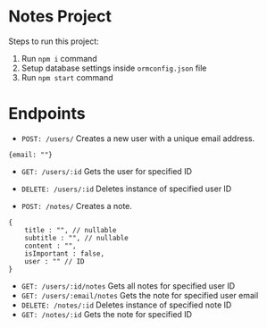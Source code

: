 # Notes Project

Steps to run this project:

1. Run `npm i` command
2. Setup database settings inside `ormconfig.json` file
3. Run `npm start` command


# Endpoints

- `POST: /users/`  Creates a new user with a unique email address. 
```
{email: ""}
```
- `GET: /users/:id`  Gets the user for specified ID
- `DELETE: /users/:id` Deletes instance of specified user ID

- `POST: /notes/` Creates a note. 
```
{
    title : "", // nullable
    subtitle : "", // nullable
    content : "", 
    isImportant : false, 
    user : "" // ID
}
```

- `GET: /users/:id/notes`  Gets all notes  for specified user ID
- `GET: /users/:email/notes` Gets the note for specified user email
- `DELETE: /notes/:id` Deletes instance of specified note ID 
- `GET: /notes/:id` Gets the note for specified ID

